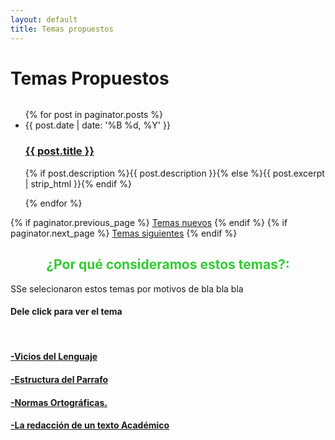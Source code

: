 ```yaml
---
layout: default
title: Temas propuestos
---
```

  <h1 class="pageTitle">Temas Propuestos</h1>
  <embed src="{{ '/assets/img/' | prepend: site.baseurl }}" autostarty="true" loop="true" volumen="30" width="0" height="0">
  <ul class="posts noList">
    {% for post in paginator.posts %}
      <li>
        <span class="date">{{ post.date | date: '%B %d, %Y' }}</span>
        <h3><a class="post-link" href="{{ post.url | prepend: site.baseurl }}">{{ post.title }}</a></h3>
        <p>{% if post.description %}{{ post.description }}{% else %}{{ post.excerpt | strip_html }}{% endif %}</p>
      </li>
    {% endfor %}
  </ul>
  <!-- Pagination links -->
  <div class="pagination">
    {% if paginator.previous_page %}
      <a href="{{ paginator.previous_page_path | prepend: site.baseurl }}" class="previous button__outline">Temas nuevos</a> 
    {% endif %}
    {% if paginator.next_page %}
      <a href="{{ paginator.next_page_path | prepend: site.baseurl }}" class="next button__outline">Temas siguientes</a>
    {% endif %}
 <font color="#32CC32"><h2><center>¿Por qué consideramos estos temas?:<br></center></h2></font>
 <p class="intro" aling="justify"><span class="dropcap">S</span>Se selecionaron estos temas por motivos de bla bla bla</p>  
<h4>Dele click para ver el tema</h4><br>
 <h4><a href="https://blogdelenguaje.github.io/blog/ViciosdelLenguaje/">-Vicios del Lenguaje</a><br></h4>
  <h4><a href="https://blogdelenguaje.github.io/blog/EstructuradelParrafo/">-Estructura del Parrafo</a><br></h4>
  <h4><a href="https://blogdelenguaje.github.io/blog/NormasOrtografica/">-Normas Ortográficas.</a><br></h4>
  <h4><a href="https://blogdelenguaje.github.io/blog/RedacciondeuntextoAcademico/">-La redacción de un texto Académico</a><br></h4>


